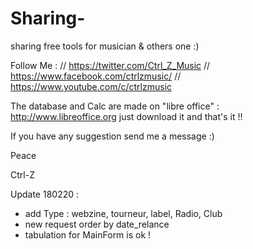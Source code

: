 # Sharing-
sharing free tools for musician & others one :)

Follow Me :
// https://twitter.com/Ctrl_Z_Music
// https://www.facebook.com/ctrlzmusic/
// https://www.youtube.com/c/ctrlzmusic



The database and Calc are made on "libre office" : http://www.libreoffice.org
just download it and that's it !!

If you have any suggestion send me a message :)

Peace 

Ctrl-Z


Update 180220 : 
* add Type : webzine, tourneur, label, Radio, Club
* new request order by date_relance
* tabulation for MainForm is ok ! 
                
